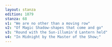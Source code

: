 ```yaml
---
layout: stanza
edition: 1879
stanza: 68
v1: "We are no other than a moving row"
v2: "Of Magic Shadow-shapes that come and go"
v3: "Round with the Sun-illumin'd Lantern held"
v4: "In Midnight by the Master of the Show;"
---
```

